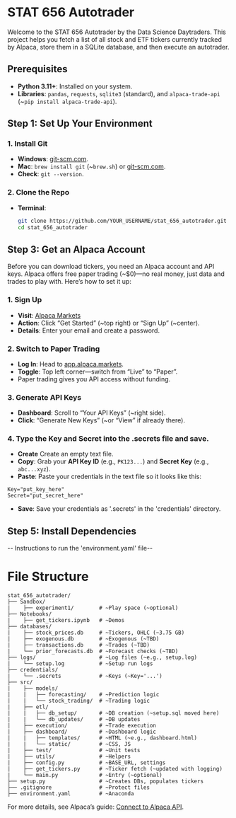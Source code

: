 # STAT 656 Autotrader

Welcome to the STAT 656 Autotrader by the Data Science Daytraders. This project helps you fetch a list of all stock and ETF tickers currently tracked by Alpaca, store them in a SQLite database, and then execute an autotrader. 

## Prerequisites

- **Python 3.11+**: Installed on your system.
- **Libraries**: `pandas`, `requests`, `sqlite3` (standard), and `alpaca-trade-api` (~`pip install alpaca-trade-api`).

## Step 1: Set Up Your Environment

### 1. Install Git
- **Windows**: [git-scm.com](https://git-scm.com/download/win).
- **Mac**: `brew install git` (~`brew.sh`) or [git-scm.com](https://git-scm.com/download/mac).
- **Check**: `git --version`.

### 2. Clone the Repo
- **Terminal**: 
  ```bash
  git clone https://github.com/YOUR_USERNAME/stat_656_autotrader.git
  cd stat_656_autotrader

## Step 3: Get an Alpaca Account

Before you can download tickers, you need an Alpaca account and API keys. Alpaca offers free paper trading (~$0)—no real money, just data and trades to play with. Here’s how to set it up:

### 1. Sign Up
- **Visit**: [Alpaca Markets](https://alpaca.markets/)
- **Action**: Click “Get Started” (~top right) or “Sign Up” (~center).
- **Details**: Enter your email and create a password.

### 2. Switch to Paper Trading
- **Log In**: Head to [app.alpaca.markets](https://app.alpaca.markets/).
- **Toggle**: Top left corner—switch from “Live” to “Paper”.
- Paper trading gives you API access without funding.

### 3. Generate API Keys
- **Dashboard**: Scroll to “Your API Keys” (~right side).
- **Click**: “Generate New Keys” (~or “View” if already there).

### 4. Type the Key and Secret into the .secrets file and save. 
- **Create** Create an empty text file.
- **Copy**: Grab your **API Key ID** (e.g., `PK123...`) and **Secret Key** (e.g., `abc...xyz`).
- **Paste**: Paste your credentials in the text file so it looks like this:
```
Key="put_key_here"
Secret="put_secret_here"
```
- **Save**: Save your credentials as '.secrets' in the 'credentials' directory. 

## Step 5: Install Dependencies
-- Instructions to run the 'environment.yaml' file--


# File Structure
```
stat_656_autotrader/
├── Sandbox/            
|    ├── experiment1/        # ~Play space (~optional)
├── Notebooks/    
|    ├── get_tickers.ipynb   # ~Demos
├── databases/    
|    ├── stock_prices.db     # ~Tickers, OHLC (~3.75 GB)
|    ├── exogenous.db        # ~Exogenous (~TBD)
|    ├── transactions.db     # ~Trades (~TBD)
|    └── prior_forecasts.db  # ~Forecast checks (~TBD)
├── logs/                    # ~Log files (~e.g., setup.log)
|    └── setup.log           # ~Setup run logs
├── credentials/
|    └── .secrets            # ~Keys (~Key='...')
├── src/         
|    ├── models/             
|    |   ├── forecasting/    # ~Prediction logic
|    |   └── stock_trading/  # ~Trading logic
|    ├── etl/             
|    |   ├── db_setup/       # ~DB creation (~setup.sql moved here)
|    |   └── db_updates/     # ~DB updates
|    ├── execution/          # ~Trade execution
|    ├── dashboard/          # ~Dashboard logic
|    |   ├── templates/      # ~HTML (~e.g., dashboard.html)
|    |   └── static/         # ~CSS, JS
|    ├── test/               # ~Unit tests
|    ├── utils/              # ~Helpers 
|    ├── config.py           # ~BASE_URL, settings
|    ├── get_tickers.py      # ~Ticker fetch (~updated with logging)
|    └── main.py             # ~Entry (~optional)
├── setup.py                 # ~Creates DBs, populates tickers
├── .gitignore               # ~Protect files
├── environment.yaml         # ~Anaconda
```

For more details, see Alpaca’s guide: [Connect to Alpaca API](https://alpaca.markets/learn/connect-to-alpaca-api).